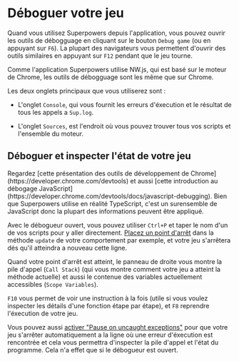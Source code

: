 # Déboguer votre jeu

Quand vous utilisez Superpowers depuis l'application, vous pouvez ouvrir les outils de débogguage en cliquant sur le bouton `Debug game` (ou en appuyant sur `F6`). La plupart des navigateurs vous permettent d'ouvrir des outils similaires en appuyant sur `F12` pendant que le jeu tourne.

Comme l'application Superpowers utilise NW.js, qui est basé sur le moteur de Chrome, les outils de débogguage sont les même que sur Chrome.

Les deux onglets principaux que vous utiliserez sont :

 * L'onglet `Console`, qui vous fournit les erreurs d'éxecution et le résultat de tous les appels a `Sup.log`.

 * L'onglet `Sources`, est l'endroit où vous pouvez trouver tous vos scripts et l'ensemble du moteur.

## Déboguer et inspecter l'état de votre jeu

<div class="note">
  <p>Regardez [cette présentation des outils de développement de Chrome](https://developer.chrome.com/devtools) et aussi [cette introduction au débogage JavaScript](https://developer.chrome.com/devtools/docs/javascript-debugging). Bien que Superpowers utilise en réalité TypeScript, c'est un surensemble de JavaScript donc la plupart des informations peuvent être appliqué.
</div>

Avec le débogueur ouvert, vous pouvez utiliser `Ctrl+P` et taper le nom d'un de vos scripts pour y aller directement. [Placez un point d'arrêt](https://developer.chrome.com/devtools/docs/javascript-debugging#add-remove-breakpoints) dans la méthode `update` de votre comportement par exemple, et votre jeu s'arrêtera dés qu'il atteindra a nouveau cette ligne.

Quand votre point d'arrêt est atteint, le panneau de droite vous montre la pile d'appel (`Call Stack`) (qui vous montre comment votre jeu a atteint la méthode actuelle) et aussi le contenue des variables actuellement accessibles (`Scope Variables`).

`F10` vous permet de voir une instruction à la fois (utile si vous voulez inspecter les détails d'une fonction étape par étape), et `F8` reprendre l'éxecution de votre jeu.

Vous pouvez aussi [activer "Pause on uncaught exceptions"](https://developer.chrome.com/devtools/docs/javascript-debugging#pause-on-uncaught-exceptions) pour que votre jeu s'arrêter automatiquement a la ligne où une erreur d'éxecution est rencontrée et cela vous permettra d'inspecter la pile d'appel et l'état du programme. Cela n'a effet que si le débogueur est ouvert.
